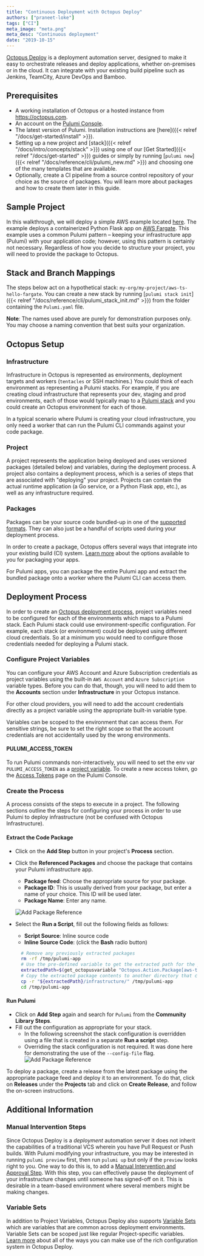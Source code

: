 ```yaml
---
title: "Continuous Deployment with Octopus Deploy"
authors: ["praneet-loke"]
tags: ["CI"]
meta_image: "meta.png"
meta_desc: "Continuous deployment"
date: "2019-10-15"
---
```


[Octopus Deploy](https://octopus.com) is a deployment automation server, designed to make it easy to orchestrate releases and deploy applications, whether on-premises or in the cloud. It can integrate with your existing build pipeline such as Jenkins, TeamCity, Azure DevOps and Bamboo.

## Prerequisites

- A working installation of Octopus or a hosted instance from https://octopus.com.
- An account on the [Pulumi Console](https://app.pulumi.com).
- The latest version of Pulumi. Installation instructions are [here]({{< relref "/docs/get-started/install" >}}).
- Setting up a new project and [stack]({{< relref "/docs/intro/concepts/stack" >}}) using one of our [Get Started]({{< relref "/docs/get-started" >}}) guides or simply by running [`pulumi new`]({{< relref "/docs/reference/cli/pulumi_new.md" >}}) and choosing one of the many templates that are available.
- Optionally, create a CI pipeline from a source control repository of your choice as the source of packages. You will learn more about packages and how to create them later in this guide.

## Sample Project

In this walkthrough, we will deploy a simple AWS example located [here](https://github.com/pulumi/examples/tree/master/aws-ts-hello-fargate). The example deploys a containerized Python Flask app on [AWS Fargate](https://aws.amazon.com/fargate/). This example uses a common Pulumi pattern – keeping your infrastructure app (Pulumi) with your application code; however, using this pattern is certainly not necessary. Regardless of how you decide to structure your project, you will need to provide the package to Octopus.

## Stack and Branch Mappings

The steps below act on a hypothetical stack: `my-org/my-project/aws-ts-hello-fargate`.
You can create a new stack by running [`pulumi stack init`]({{< relref "/docs/reference/cli/pulumi_stack_init.md" >}}) from the folder containing the `Pulumi.yaml` file.

**Note**: The names used above are purely for demonstration purposes only.
You may choose a naming convention that best suits your organization.

## Octopus Setup

### Infrastructure

Infrastructure in Octopus is represented as environments, deployment targets and workers (`tentacles` or SSH machines.) You could think of each environment as representing a Pulumi stacks. For example, if you are creating cloud infrastructure that represents your dev, staging and prod environments, each of those would typically map to a [Pulumi stack](https://www.pulumi.com/docs/intro/concepts/stack/) and you could create an Octopus environment for each of those.

In a typical scenario where Pulumi is creating your cloud infrastructure, you only need a worker that can run the Pulumi CLI commands against your code package.

### Project

A project represents the application being deployed and uses versioned packages (detailed below) and variables, during the deployment process. A project also contains a deployment process, which is a series of steps that are associated with "deploying" your project. Projects can contain the actual runtime application (a Go service, or a Python Flask app, etc.), as well as any infrastructure required.

### Packages

Packages can be your source code bundled-up in one of the [supported formats](https://octopus.com/docs/packaging-applications#supported-formats). They can also just be a handful of scripts used during your deployment process.

In order to create a package, Octopus offers several ways that integrate into your existing build (CI) system. [Learn more](https://octopus.com/docs/packaging-applications/create-packages) about the options available to you for packaging your apps.

For Pulumi apps, you can package the entire Pulumi app and extract the bundled package onto a worker where the Pulumi CLI can access them.

## Deployment Process

In order to create an [Octopus deployment process](https://octopus.com/docs/deployment-process), project variables need to be configured for each of the environments which maps to a Pulumi stack. Each Pulumi stack could use environment-specific configuration. For example, each stack (or environment) could be deployed using different cloud credentials. So at a minimum you would need to configure those credentials needed for deploying a Pulumi stack.

### Configure Project Variables

You can configure your AWS Account and Azure Subscription credentials as project variables using the built-in `AWS Account` and `Azure Subscription` variable types. Before you can do that, though, you will need to add them to the **Accounts** section under **Infrastructure** in your Octopus instance.

For other cloud providers, you will need to add the account credentials directly as a project variable using the appropriate built-in variable type.

Variables can be scoped to the environment that can access them. For sensitive strings, be sure to set the right scope so that the account credentials are not accidentally used by the wrong environments.

#### PULUMI_ACCESS_TOKEN

To run Pulumi commands non-interactively, you will need to set the env var `PULUMI_ACCESS_TOKEN` as a [project variable](https://octopus.com/docs/deployment-process/variables). To create a new access token, go the [Access Tokens](https://app.pulumi.com/account/tokens) page on the Pulumi Console.

### Create the Process

A process consists of the steps to execute in a project. The following sections outline the steps for configuring your process in order to use Pulumi to deploy infrastructure (not be confused with Octopus Infrastructure).

#### Extract the Code Package

- Click on the **Add Step** button in your project's **Process** section.
- Click the **Referenced Packages** and choose the package that contains your Pulumi infrastructure app.
  - **Package feed**: Choose the appropriate source for your package.
  - **Package ID**: This is usually derived from your package, but enter a name of your choice. This ID will be used later.
  - **Package Name**: Enter any name.
  
  ![Add Package Reference](/images/docs/guides/continuous-delivery/octopus-deploy/package-reference.png)
- Select the **Run a Script**, fill out the following fields as follows:
  - **Script Source**: Inline source code
  - **Inline Source Code**: (click the **Bash** radio button)
  
  ```bash
    # Remove any previously extracted packages
    rm -rf /tmp/pulumi-app
    # Use the pre-defined variable to get the extracted path for the package.
    extractedPath=$(get_octopusvariable "Octopus.Action.Package[aws-typescript].ExtractedPath")
    # Copy the extracted package contents to another directory that can be accessed by other steps.
    cp -r "${extractedPath}/infrastructure/" /tmp/pulumi-app
    cd /tmp/pulumi-app
  ```

#### Run Pulumi

- Click on **Add Step** again and search for `Pulumi` from the **Community Library Steps**.
- Fill out the configuration as appropriate for your stack.
  - In the following screenshot the stack configuration is overridden using a file that is created in a separate **Run a script** step.
  - Overriding the stack configuration is not required. It was done here for demonstrating the use of the `--config-file` flag.
![Add Package Reference](/images/docs/guides/continuous-delivery/octopus-deploy/run-pulumi.png)

To deploy a package, create a release from the latest package using the appropriate package feed and deploy it to an environment.
To do that, click on **Releases** under the **Projects** tab and click on **Create Release**, and follow the on-screen instructions.

## Additional Information

### Manual Intervention Steps

Since Octopus Deploy is a _deployment_ automation server it does not inherit the capabilities of a traditional VCS wherein you have Pull Request or Push builds. With Pulumi modifying your infrastructure, you may be interested in running `pulumi preview` first, then run `pulumi up` but only if the `preview` looks right to you. One way to do this is, to add a [Manual Intervention and Approval Step](https://octopus.com/docs/deployment-process/steps/manual-intervention-and-approvals). With this step, you can effectively pause the deployment of your infrastructure changes until someone has signed-off on it. This is desirable in a team-based environment where several members might be making changes.

### Variable Sets

In addition to Project Variables, Octopus Deploy also supports [Variable Sets](https://octopus.com/docs/deployment-process/variables/library-variable-sets) which are variables that are common across deployment environments. Variable Sets can be scoped just like regular Project-specific variables. [Learn more](https://octopus.com/docs/deployment-process/variables) about all of the ways you can make use of the rich configuration system in Octopus Deploy.
